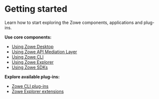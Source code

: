# Getting started

Learn how to start exploring the Zowe components, applications and plug-ins.

**Use core components:**

- [Using Zowe Desktop](mvd-using.md)
- [Using Zowe API Mediation Layer](api-mediation-api-catalog.md)
- [Using Zowe CLI](cli-using-usingcli.md)
- [Using Zowe Explorer](ze-usage.md)
- [Using Zowe SDKs](sdks-using.md)

**Explore available plug-ins:**

- [Zowe CLI plug-ins](cli-extending.md)
- [Zowe Explorer extensions](ze-using-zowe-explorer-cics-ext.md)



